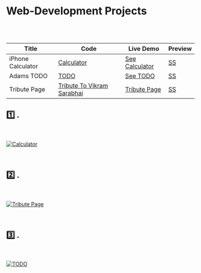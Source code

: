 # Web-Development Projects

<br><br>

| Title | Code | Live Demo | Preview |
| ----- | ---- | --------- | ------- |
| iPhone Calculator | [Calculator](https://github.com/PriyansuMaurya/CodeTrio/tree/main/calculator) | [See Calculator](https://priyansumaurya.github.io/CodeTrio/calculator/) | [SS](#1️⃣) |
| Adams TODO | [TODO](https://github.com/PriyansuMaurya/CodeTrio/tree/main/adams-todo) | [See TODO](https://priyansumaurya.github.io/CodeTrio/adams-todo/) | [SS](#2️⃣) |
| Tribute Page | [Tribute To Vikram Sarabhai](https://github.com/PriyansuMaurya/CodeTrio/tree/main/tribute-to-vikram-sarabhai) | [Tribute Page](https://priyansumaurya.github.io/CodeTrio/tribute-to-vikram-sarabhai/) | [SS](#3️⃣) |

## 1️⃣ . 

<br>

[![Calculator](https://user-images.githubusercontent.com/101447544/213121729-42571e08-c554-458d-81cb-6c5387802b26.png)](https://github.com/PriyansuMaurya/CodeTrio/blob/main/calculator/Cal-README.md)

<br>

## 2️⃣ . 
 
<br>

[![Tribute Page](https://user-images.githubusercontent.com/101447544/213121658-bf3a9fc3-6668-40ec-b23e-e35294843414.png)](https://github.com/PriyansuMaurya/CodeTrio/blob/main/adams-todo/TODO-README.md)

<br>

## 3️⃣ . 

<br>

[![ TODO ](https://user-images.githubusercontent.com/101447544/213121576-52275855-952f-429e-8e8a-cc8556f0abf7.png)](https://github.com/PriyansuMaurya/CodeTrio/blob/main/tribute-to-vikram-sarabhai/TRIBUTE-README.md)



